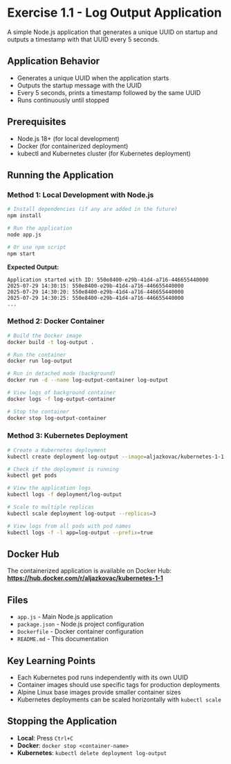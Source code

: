 # Exercise 1.1 - Log Output Application

A simple Node.js application that generates a unique UUID on startup and outputs a timestamp with that UUID every 5 seconds.

## Application Behavior

- Generates a unique UUID when the application starts
- Outputs the startup message with the UUID
- Every 5 seconds, prints a timestamp followed by the same UUID
- Runs continuously until stopped

## Prerequisites

- Node.js 18+ (for local development)
- Docker (for containerized deployment)
- kubectl and Kubernetes cluster (for Kubernetes deployment)

## Running the Application

### Method 1: Local Development with Node.js

```bash
# Install dependencies (if any are added in the future)
npm install

# Run the application
node app.js

# Or use npm script
npm start
```

**Expected Output:**

```
Application started with ID: 550e8400-e29b-41d4-a716-446655440000
2025-07-29 14:30:15: 550e8400-e29b-41d4-a716-446655440000
2025-07-29 14:30:20: 550e8400-e29b-41d4-a716-446655440000
2025-07-29 14:30:25: 550e8400-e29b-41d4-a716-446655440000
...
```

### Method 2: Docker Container

```bash
# Build the Docker image
docker build -t log-output .

# Run the container
docker run log-output

# Run in detached mode (background)
docker run -d --name log-output-container log-output

# View logs of background container
docker logs -f log-output-container

# Stop the container
docker stop log-output-container
```

### Method 3: Kubernetes Deployment

```bash
# Create a Kubernetes deployment
kubectl create deployment log-output --image=aljazkovac/kubernetes-1-1

# Check if the deployment is running
kubectl get pods

# View the application logs
kubectl logs -f deployment/log-output

# Scale to multiple replicas
kubectl scale deployment log-output --replicas=3

# View logs from all pods with pod names
kubectl logs -f -l app=log-output --prefix=true
```

## Docker Hub

The containerized application is available on Docker Hub:
**https://hub.docker.com/r/aljazkovac/kubernetes-1-1**

## Files

- `app.js` - Main Node.js application
- `package.json` - Node.js project configuration
- `Dockerfile` - Docker container configuration
- `README.md` - This documentation

## Key Learning Points

- Each Kubernetes pod runs independently with its own UUID
- Container images should use specific tags for production deployments
- Alpine Linux base images provide smaller container sizes
- Kubernetes deployments can be scaled horizontally with `kubectl scale`

## Stopping the Application

- **Local**: Press `Ctrl+C`
- **Docker**: `docker stop <container-name>`
- **Kubernetes**: `kubectl delete deployment log-output`
